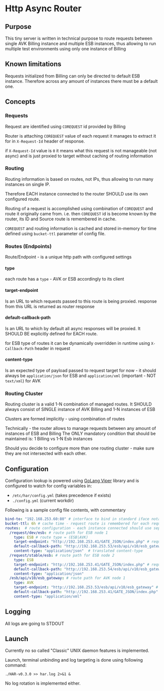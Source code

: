 # Http Async Router

## Purpose

This tiny server is written in technical purpose to route requests between single AVK Billing instance and multiple
ESB instances, thus allowing to run multiple test environments using only one instance of Billing

## Known limitations

Requests initialized from Billing can only be directed to default ESB instance.
Therefore across any amount of instances there must be a default one.

## Concepts

### Requests

Request are identified using `COREQUEST` id provided by Billing

Router is attaching `COREQUEST` value of each request it manages to extract it for
in `X-Request-Id` header of response.

if `X-Request-Id` value is `0` it means what this request is not manageable (not async)
and is just proxied to target without caching of routing information

### Routing

Routing information is based on routes, not IPs, thus allowing to run many instances on single IP.

Therefore EACH instance connected to the router SHOULD use its own configured route.

Routing of a request is accomplished using combination of `COREQUEST` and route it originally came from.
i.e. then `COREQUEST` id is become known by the router, its ID and Source route is remembered in cache.

`COREQUEST` and routing information is cached and stored in-memory for time defined using `bucket-ttl`
parameter of config file.

### Routes (Endpoints)

Route/Endpoint - is a unique http path with configured settings

#### type
each route has a `type` - AVK or ESB accordingly to its client 

#### target-endpoint
Is an URL to which requests passed to this route is being proxied.
response from this URL is returned as router response

#### default-callback-path
Is an URL to which by default all async responses will be proxied.
It SHOULD BE explicitly defined for EACH route.

for ESB type of routes it can be dynamically overridden in runtime using `X-Callback-Path` header in request

#### content-type
Is an expected type of payload passed to request target
for now - it should always be `application/json` for ESB
and `application/xml` (important - NOT `text/xml`) for AVK

### Routing Cluster
Routing cluster is a valid 1-N combination of managed routes.
It SHOULD always consist of SINGLE instance of AVK Billing and 1-N instances of ESB

Clusters are formed implicitly - using combination of routes

Technically - the router allows to manage requests between any amount of instances of ESB and Billing
The ONLY mandatory condition that should be maintained is: 1 Billing vs 1-N Esb instances

Should you decide to configure more than one routing cluster - make sure they are not intersected with each other.

## Configuration

Configuration lookup is powered using [GoLang Viper](https://github.com/spf13/viper) library
and is configured to watch for config variables in:
- `/etc/har/config.yml` (takes precedence if exists)
- `./config.yml` (current workdir)

Following is a sample config file contents, with commentary

```yaml
bind-to: "192.168.253.60:80" # interface to bind in standard iface notation - [ip]:port
bucket-ttl: 6h # cache time - request route is remembered for each request for this time. format is \d+(h|s)
routes:  # route configuration - each instance connected should use separate route
  /request/dev/esb: # route path for ESB node 1
    type: ESB # route type = (ESB|AVK)
    target-endpoint: "http://192.168.253.41/GATE_JSON/index.php" # requests are proxied here (AVK node 1)
    default-callback-path: "http://192.168.253.53/esb/api/v10/esb_gateway" # async requests from AVK will be directed here (ESB node 1 real endpoint)
    content-type: "application/json"  # translated content-type
  /request/stable/esb: # route path for ESB node 2
    type: ESB
    target-endpoint: "http://192.168.253.41/GATE_JSON/index.php" # requests are proxied here (AVK node 1)
    default-callback-path: "http://192.168.253.54/esb/api/v10/esb_gateway" # async requests from AVK will be directed here (ESB node 2 real endpoint)
    content-type: "application/json"
  /esb/api/v10/esb_gateway: # route path for AVK node 1
    type: AVK
    target-endpoint: "http://192.168.253.53/esb/api/v10/esb_gateway" # so called "default" ESB node address
    default-callback-path: "http://192.168.253.41/GATE_JSON/index.php" # async requests from ESB will be directed here (AVK node 1 real endpoint)
    content-type: "application/xml"
```

## Logging

All logs are going to STDOUT

## Launch

Currently no so called "Classic" UNIX daemon features is implemented.

Launch, terminal unbinding and log targeting is done using following command:

	./HAR-v0.3.0 >> har.log 2>&1 &
	
No log rotation is implemented either.